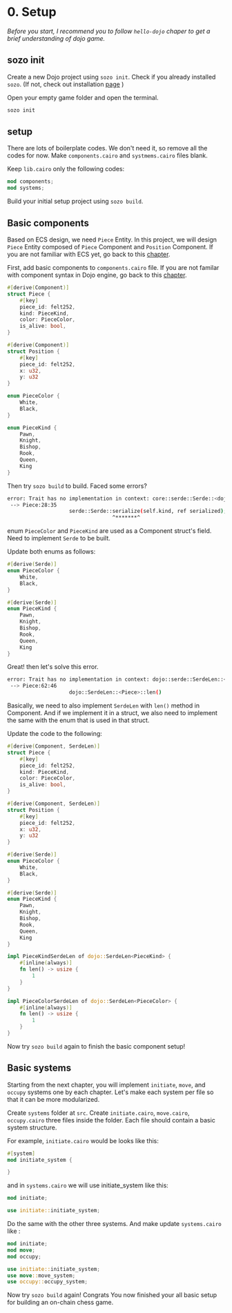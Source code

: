 # 0. Setup

_Before you start, I recommend you to follow `hello-dojo` chaper to get a brief understanding of dojo game._

## sozo init

Create a new Dojo project using `sozo init`. Check if you already installed `sozo`. (If not, check out installation [page](../../getting-started/installation.md) )

Open your empty game folder and open the terminal.

```sh
sozo init
```

## setup

There are lots of boilerplate codes. We don't need it, so remove all the codes for now. Make `components.cairo` and `systmems.cairo` files blank.

Keep `lib.cairo` only the following codes:

```rust
mod components;
mod systems;
```

Build your initial setup project using `sozo build`.

## Basic components

Based on ECS design, we need `Piece` Entity. In this project, we will design `Piece` Entity composed of `Piece` Component and `Position` Component. If you are not familiar with ECS yet, go back to this [chapter](../../framework/cairo/overview.md).

First, add basic components to `components.cairo` file. If you are not familar with component syntax in Dojo engine, go back to this [chapter](../../framework/cairo/components.md).

```rust
#[derive(Component)]
struct Piece {
    #[key]
    piece_id: felt252,
    kind: PieceKind,
    color: PieceColor,
    is_alive: bool,
}

#[derive(Component)]
struct Position {
    #[key]
    piece_id: felt252,
    x: u32,
    y: u32
}

enum PieceColor {
    White,
    Black,
}

enum PieceKind {
    Pawn,
    Knight,
    Bishop,
    Rook,
    Queen,
    King
}
```

Then try `sozo build` to build. Faced some errors?

```sh
error: Trait has no implementation in context: core::serde::Serde::<dojo_chess::components::PieceKind>
 --> Piece:28:35
                    serde::Serde::serialize(self.kind, ref serialized);serde::Serde::serialize(self.color, ref serialized);serde::Serde::serialize(self.is_alive, ref serialized);
                                  ^*******^
```

enum `PieceColor` and `PieceKind` are used as a Component struct's field. Need to implement `Serde` to be built.

Update both enums as follows:

```rust
#[derive(Serde)]
enum PieceColor {
    White,
    Black,
}

#[derive(Serde)]
enum PieceKind {
    Pawn,
    Knight,
    Bishop,
    Rook,
    Queen,
    King
}
```

Great! then let's solve this error.

```sh
error: Trait has no implementation in context: dojo::serde::SerdeLen::<dojo_chess::components::Piece>
 --> Piece:62:46
                    dojo::SerdeLen::<Piece>::len()
```

Basically, we need to also implement `SerdeLen` with `len()` method in Component. And if we implement it in a struct, we also need to implement the same with the enum that is used in that struct.

Update the code to the following:

```rust
#[derive(Component, SerdeLen)]
struct Piece {
    #[key]
    piece_id: felt252,
    kind: PieceKind,
    color: PieceColor,
    is_alive: bool,
}

#[derive(Component, SerdeLen)]
struct Position {
    #[key]
    piece_id: felt252,
    x: u32,
    y: u32
}

#[derive(Serde)]
enum PieceColor {
    White,
    Black,
}

#[derive(Serde)]
enum PieceKind {
    Pawn,
    Knight,
    Bishop,
    Rook,
    Queen,
    King
}

impl PieceKindSerdeLen of dojo::SerdeLen<PieceKind> {
    #[inline(always)]
    fn len() -> usize {
        1
    }
}

impl PieceColorSerdeLen of dojo::SerdeLen<PieceColor> {
    #[inline(always)]
    fn len() -> usize {
        1
    }
}
```

Now try `sozo build` again to finish the basic component setup!

## Basic systems

Starting from the next chapter, you will implement `initiate`, `move`, and `occupy` systems one by each chapter. Let's make each system per file so that it can be more modularized.

Create `systems` folder at `src`. Create `initiate.cairo`, `move.cairo`, `occupy.cairo` three files inside the folder. Each file should contain a basic system structure.

For example, `initiate.cairo` would be looks like this:

```rust
#[system]
mod initiate_system {

}
```

and in `systems.cairo` we will use initiate_system like this:

```rust
mod initiate;

use initiate::initiate_system;
```

Do the same with the other three systems. And make update `systems.cairo` like :

```rust
mod initiate;
mod move;
mod occupy;

use initiate::initiate_system;
use move::move_system;
use occupy::occupy_system;
```

Now try `sozo build` again! Congrats You now finished your all basic setup for building an on-chain chess game.
